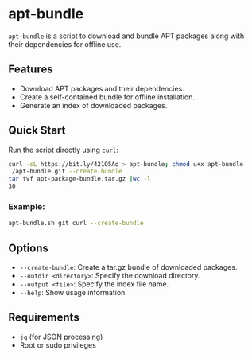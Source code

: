 # apt-bundle

`apt-bundle` is a script to download and bundle APT packages along with their dependencies for offline use.

## Features

- Download APT packages and their dependencies.
- Create a self-contained bundle for offline installation.
- Generate an index of downloaded packages.

## Quick Start

Run the script directly using `curl`:

```bash
curl -sL https://bit.ly/421Q5Ao > apt-bundle; chmod u+x apt-bundle
./apt-bundle git --create-bundle
tar tvf apt-package-bundle.tar.gz |wc -l
30
```

### Example:

```bash
apt-bundle.sh git curl --create-bundle
```


## Options

- `--create-bundle`: Create a tar.gz bundle of downloaded packages.
- `--outdir <directory>`: Specify the download directory.
- `--output <file>`: Specify the index file name.
- `--help`: Show usage information.

## Requirements
- `jq` (for JSON processing)
- Root or sudo privileges
